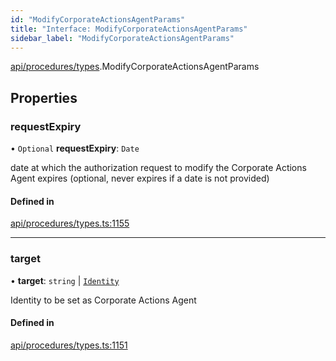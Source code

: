 ```yaml
---
id: "ModifyCorporateActionsAgentParams"
title: "Interface: ModifyCorporateActionsAgentParams"
sidebar_label: "ModifyCorporateActionsAgentParams"
---
```


[api/procedures/types](../../../../../modules/API/Procedures/Types/Types.md).ModifyCorporateActionsAgentParams

## Properties

### requestExpiry

• `Optional` **requestExpiry**: `Date`

date at which the authorization request to modify the Corporate Actions Agent expires (optional, never expires if a date is not provided)

#### Defined in

[api/procedures/types.ts:1155](https://github.com/PolymeshAssociation/polymesh-sdk/blob/fe2e6dd1d/src/api/procedures/types.ts#L1155)

___

### target

• **target**: `string` \| [`Identity`](../../../../../classes/API/Entities/Identity/Identity.md)

Identity to be set as Corporate Actions Agent

#### Defined in

[api/procedures/types.ts:1151](https://github.com/PolymeshAssociation/polymesh-sdk/blob/fe2e6dd1d/src/api/procedures/types.ts#L1151)
